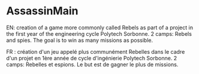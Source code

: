# AssassinMain

EN: creation of a game more commonly called Rebels as part of a project in the first year of the engineering cycle
Polytech Sorbonne. 2 camps: Rebels and spies. The goal is to win as many missions as possible.

FR : création d'un jeu appelé plus communément Rebelles dans le cadre d'un projet en 1ère année de cycle d'ingénierie
Polytech Sorbonne. 2 camps: Rebelles et espions. Le but est de gagner le plus de missions. 
